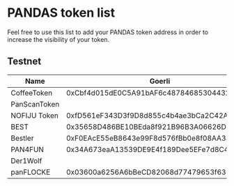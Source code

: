 # PANDAS token list

Feel free to use this list to add your PANDAS token address in order to increase
the visibility of your token.

## Testnet

| Name         | Goerli | BNB                                         | Avalanche                                  | Polygon | Cronos | Fantom                                      | Celo |
|--------------|--------|---------------------------------------------|--------------------------------------------|---------|--------|---------------------------------------------|------|
| CoffeeToken  | 0xCbf4d015dE0C5A91bAF6c487846853044325002A |                                             |                                            |         |        | 0x9601ca2c9132A706A3d017dbF464d51E310bE7D6  |      |
| PanScanToken |        | 0xaE69ED5C541F569360C3E83a8DeE0855E990045E  | 0x98E3eC6B0f00b81d6ee08ff1Bedb450969B79F31 |         |        | 0xaE69ED5C541F569360C3E83a8DeE0855E990045E  |      |
| NOFIJU Token | 0xfD561eF343D3f9D8d855c4b4ae3bCa2C42Ae0f8f       | 0x01F94A5ba5C972Fb01F41B6EDDc786e417099ED4    | 0x5fb444a9956e1834aBB5bA4dEBc61D90df863F85 |         |        |        | 0x9b8Ec37Bbf638Ce346e1beb5b4E33B640aA26D31 |
| BEST | 0x35658D486BE10BEda8f921B96B3A06626D130166 | 0xA52D00fAad14B4643aE7011a7DDd02bDD9C6C99e | 0x5B1059888f0D2693459de34b4B2061A0DEff9d2F | 0xa94AC3924422226c3fC85Aa518E65c836ADFeDF1 | 0x5e447968d4a177fE7bFB8877cA12aE20Bd60dD85 | 0x5e447968d4a177fE7bFB8877cA12aE20Bd60dD85 | 0x5e447968d4a177fE7bFB8877cA12aE20Bd60dD85 |
| Bestler | 0xF0EAcE55eB8643e99F8d576fBb0e8f08AA336d65 ||||| 0xb4B01CD3841d7351e489471aF5185576B6510889 | 0x5a28a6C94d354Bef7ac6d561aeC5f888160D3659 |
| PAN4FUN | 0x34A673eaA13539DE9E4f189Dee5EFe7d8C46add4 | 0xb2b58feF1E8D3422BFdF3E1C8EcE2a89B464D2FD | 0x7f81Aa31f084cD78f41c9d0798e42DFA5eED292A |0x7f81Aa31f084cD78f41c9d0798e42DFA5eED292A | 0x742725F4c561967d3110cC3CC1DA86b4E5688f98 | 0xb2b58feF1E8D3422BFdF3E1C8EcE2a89B464D2FD | 0x742725F4c561967d3110cC3CC1DA86b4E5688f98 |
| Der1Wolf |  |0xFf5E5B90648715282a142EF6bDeC97A6311C4431|0xFf5E5B90648715282a142EF6bDeC97A6311C4431|||  |  |
| panFLOCKE | 0x03600a6256A6bBeCD82068d77479653f637bD917 | 0x91502866f79b7359d1548960591c66fC535BfA67 | 0x03600a6256A6bBeCD82068d77479653f637bD917 | 0x387B6914F349a318e0d9aad0C07b8928F7c08c47 | 0x4855870c907bE737C6bA6CD438ca6A31F340f9f0 | 0xaf07aEc61c3cF2d4e2729278F2331831d05F61Ae | 0xA27cB388E0Ab01D60E99013Ae300d8Db91513b38 |
